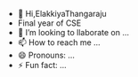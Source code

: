 - 👋 Hi,ElakkiyaThangaraju
- Final year of CSE 
- 💞️ I’m looking to llaborate on ...
- 📫 How to reach me ...
- 😄 Pronouns: ...
- ⚡ Fun fact: ...

<!---
ElakkiyaThangaraju/ElakkiyaThangaraju is a ✨ special ✨ repository because its `README.md` (this file) appears on your GitHub profile.
You can click the Preview link to take a look at your changes.
--->
